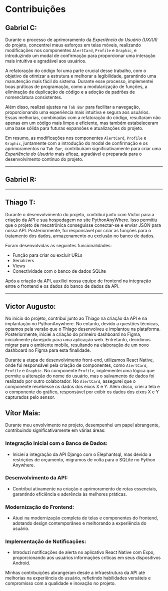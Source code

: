 # Contribuições

## **Gabriel C:**
Durante o processo de aprimoramento da *Experiência do Usuário (UX/UI)* do projeto, concentrei meus esforços em telas móveis, realizando modificações nos componentes `AlertCard`, `Profile` e `Graphic`, e introduzindo um modal de confirmação para proporcionar uma interação mais intuitiva e agradável aos usuários.

A refatoração do código foi uma parte crucial desse trabalho, com o objetivo de otimizar a estrutura e melhorar a legibilidade, garantindo uma manutenção mais fácil do sistema. Durante esse processo, implementei boas práticas de programação, como a modularização de funções, a eliminação de duplicação de código e a adoção de padrões de nomenclatura consistentes.

Além disso, realizei ajustes na `Tab Bar` para facilitar a navegação, proporcionando uma experiência mais intuitiva e segura aos usuários. Essas melhorias, combinadas com a refatoração do código, resultaram não apenas em um código mais limpo e eficiente, mas também estabeleceram uma base sólida para futuras expansões e atualizações do projeto.

Em resumo, as modificações nos componentes `AlertCard`, `Profile` e `Graphic`, juntamente com a introdução do modal de confirmação e os aprimoramentos na `Tab Bar`, contribuíram significativamente para criar uma *Experiência do Usuário* mais eficaz, agradável e preparada para o desenvolvimento contínuo do projeto.

---

## **Gabriel R:**

---

## **Thiago T:**
Durante o desenvolvimento do projeto, contribuí junto com Victor para a criação da API e sua hospedagem no site PythonAnyWhere. Isso permitiu que o projeto de mecatrônica conseguisse conectar-se e enviar JSON para nossa API. Posteriormente, fui responsável por criar as funções para o tratamento dos dados, armazenamento ou exclusão no banco de dados.

Foram desenvolvidas as seguintes funcionalidades:
- Função para criar ou excluir URLs
- Serializers
- Views
- Conectividade com o banco de dados SQLite

Após a criação da API, auxiliei nossa equipe de frontend na integração entre o frontend e os dados do banco de dados da API.

---

## **Victor Augusto:**
No início do projeto, contribuí junto ao Thiago na criação da API e na implantação no PythonAnywhere. No entanto, devido a questões técnicas, optamos pela versão que o Thiago desenvolveu e implantou na plataforma. Posteriormente, iniciei a criação do primeiro dashboard no Figma, inicialmente planejado para uma aplicação web. Entretanto, decidimos migrar para o ambiente mobile, resultando na elaboração de um novo dashboard no Figma para esta finalidade.

Durante a etapa de desenvolvimento front-end, utilizamos React Native, onde fui responsável pela criação de componentes, como `AlertCard`, `Profile` e `Graphic`. No componente `Profile`, implementei uma lógica que permite a alteração do nome do usuário, mas o salvamento de dados foi realizado por outro colaborador. No `AlertCard`, assegurei que o componente recebesse os dados dos eixos X e Y. Além disso, criei a tela e o componente do gráfico, responsável por exibir os dados dos eixos X e Y capturados pelo sensor.

## **Vítor Maia:**

Durante meu envolvimento no projeto, desempenhei um papel abrangente, contribuindo significativamente em várias áreas:

### Integração Inicial com o Banco de Dados:

- Iniciei a integração da API Django com o Elephantsql, mas devido a restrições de orçamento, migramos de volta para o SQLite no Python Anywhere.

### Desenvolvimento da API:

- Contribuí ativamente na criação e aprimoramento de rotas essenciais, garantindo eficiência e aderência às melhores práticas.
### Modernização do Frontend:

- Atuei na modernização completa de telas e componentes do frontend, adotando design contemporâneo e melhorando a experiência do usuário.

### Implementação de Notificações:

- Introduzi notificações de alerta no aplicativo React Native com Expo, proporcionando aos usuários informações críticas em seus dispositivos Android.

  
Minhas contribuições abrangeram desde a infraestrutura da API até melhorias na experiência do usuário, refletindo habilidades versáteis e compromisso com a qualidade e inovação no projeto.
